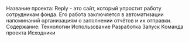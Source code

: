 Название проекта:
Reply - это сайт, который упростит работу сотрудникам фонда. Его работа заключяется в автоматизации напоминаний организациям о заполнении отчётов и их отправки.
Содержание:
Технологии
Использование
Разработка
Запуск
Команда проекта
Исходники
